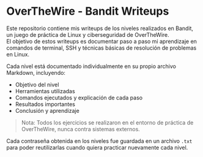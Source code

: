# OverTheWire - Bandit Writeups

Este repositorio contiene mis writeups de los niveles realizados en Bandit, un juego de práctica de Linux y ciberseguridad de OverTheWire.  
El objetivo de estos writeups es documentar paso a paso mi aprendizaje en comandos de terminal, SSH y técnicas básicas de resolución de problemas en Linux.  

Cada nivel está documentado individualmente en su propio archivo Markdown, incluyendo:  

- Objetivo del nivel  
- Herramientas utilizadas  
- Comandos ejecutados y explicación de cada paso  
- Resultados importantes  
- Conclusión y aprendizaje  

> Nota: Todos los ejercicios se realizaron en el entorno de práctica de OverTheWire, nunca contra sistemas externos.

Cada contraseña obtenida en los niveles fue guardada en un archivo `.txt` para poder reutilizarlas cuando quiera practicar nuevamente cada nivel.
